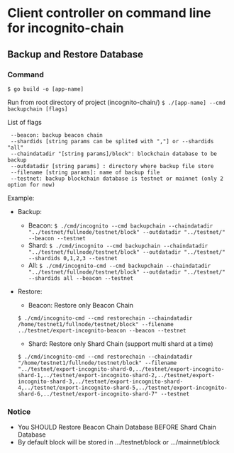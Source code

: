 # Client controller on command line for incognito-chain

## Backup and Restore Database
### Command
`$ go build -o [app-name]`

Run from root directory of project (incognito-chain/)
`$ ./[app-name] --cmd backupchain [flags]`

List of flags
```$xslt
 --beacon: backup beacon chain
 --shardids [string params can be splited with ","] or --shardids "all"
 --chaindatadir "[string params]/block": blockchain database to be backup
 --outdatadir [string params] : directory where backup file store
 --filename [string params]: name of backup file
 --testnet: backup blockchain database is testnet or mainnet (only 2 option for now)  
```

Example:
- Backup:
    - Beacon: 
    `$ ./cmd/incognito --cmd backupchain --chaindatadir "../testnet/fullnode/testnet/block" --outdatadir "../testnet/" --beacon --testnet`
    - Shard:
    `$ ./cmd/incognito --cmd backupchain --chaindatadir "../testnet/fullnode/testnet/block" --outdatadir "../testnet/" --shardids 0,1,2,3 --testnet`
    - All:
    `$ ./cmd/incognito-cmd --cmd backupchain --chaindatadir "../testnet/fullnode/testnet/block" --outdatadir "../testnet/" --shardids all --beacon --testnet`
  
- Restore: 
    - Beacon: Restore only Beacon Chain
    
    `$ ./cmd/incognito-cmd --cmd restorechain --chaindatadir /home/testnet1/fullnode/testnet/block" --filename ../testnet/export-incognito-beacon --beacon --testnet`
    - Shard: Restore only Shard Chain (support multi shard at a time)
    
    `$ ./cmd/incognito-cmd --cmd restorechain --chaindatadir "/home/testnet1/fullnode/testnet/block" --filename "../testnet/export-incognito-shard-0,../testnet/export-incognito-shard-1,../testnet/export-incognito-shard-2,../testnet/export-incognito-shard-3,../testnet/export-incognito-shard-4,../testnet/export-incognito-shard-5,../testnet/export-incognito-shard-6,../testnet/export-incognito-shard-7" --testnet`

### Notice
- You SHOULD Restore Beacon Chain Database BEFORE Shard Chain Database
- By default block will be stored in .../testnet/block or .../mainnet/block
